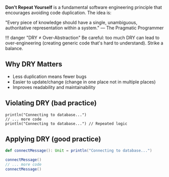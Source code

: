 **Don't Repeat Yourself** is a fundamental software engineering principle that encourages avoiding code 
duplication. The idea is:

"Every piece of knowledge should have a single, unambiguous, authoritative representation within a system."
— The Pragmatic Programmer

!!! danger "DRY ≠ Over-Abstraction"
    Be careful: too much DRY can lead to over-engineering (creating generic code that's hard to understand). Strike a balance.


## Why DRY Matters

- Less duplication means fewer bugs
- Easier to update/change (change in one place not in multiple places)
- Improves readability and maintainability

## Violating DRY (bad practice)

```
println("Connecting to database...")
// ... more code
println("Connecting to database...") // Repeated logic

```

## Applying DRY (good practice)

```scala
def connectMessage(): Unit = println("Connecting to database...")

connectMessage()
// ... more code
connectMessage()
```

